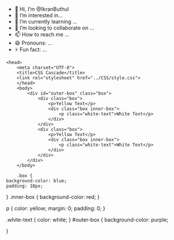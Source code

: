 - 👋 Hi, I’m @IkranButhul
- 👀 I’m interested in...
- 🌱 I’m currently learning ...
- 💞️ I’m looking to collaborate on ...
- 📫 How to reach me ...
- 😄 Pronouns: ...
- ⚡ Fun fact: ...

<!---
IkranButhul/IkranButhul is a ✨ special ✨ repository because its `README.md` (this file) appears on your GitHub profile.
You can click the Preview link to take a look at your changes.
--->

<!DOCTYPE html>
<html lang="en">

    <head>
        <meta charset="UTF-8">
        <title>CSS Cascade</title>
        <link rel="stylesheet" href="../CSS/style.css">
        </head>
        <body>
            <div id="outer-box" class="box">
                <div class="box">
                    <p>Yellow Text</p>
                    <div class="box inner-box">
                        <p class="white-text">White Text</p>               
                    </div>
                </div>
                <div class="box">
                    <p>Yellow Text</p>
                    <div class="box inner-box">
                        <p class="white-text">White Text</p>
                    </div>
                </div>
            </div>
        </body>

        .box {
    background-color: blue;
    padding: 10px;
}
.inner-box {
    background-color: red;
}

p {
    color: yellow;
    margin: 0;
    padding: 0;
}

.white-text {
    color: white;
}
#outer-box {
    background-color: purple;
   
}
